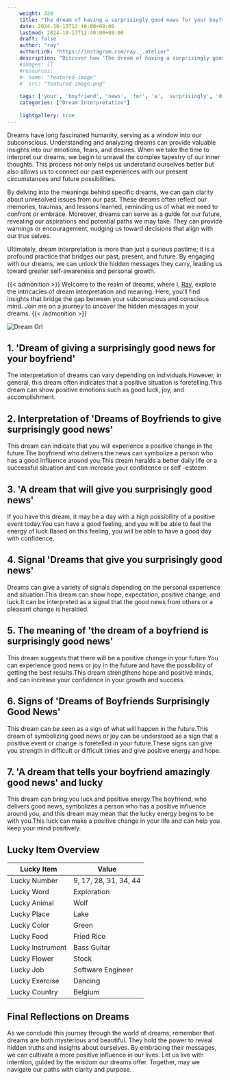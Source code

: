```yaml
---
    weight: 328
    title: "The dream of having a surprisingly good news for your boyfriend"  # Assuming 'title' column exists
    date: 2024-10-13T12:40:00+08:00
    lastmod: 2024-10-13T12:40:00+08:00
    draft: false
    author: "ray"
    authorLink: "https://instagram.com/ray._.atelier"
    description: "Discover how 'The dream of having a surprisingly good news for your boyfriend' can interpret your future and uncover its significant meanings in your life."
    #images: []
    #resources:
    #- name: "featured-image"
    #  src: "featured-image.png"
    
    tags: ['your', 'boyfriend', 'news', 'for', 'a', 'surprisingly', 'dream', 'The', 'of', 'good', 'having']
    categories: ["Dream Interpretation"]
    
    lightgallery: true
---
```

    
Dreams have long fascinated humanity, serving as a window into our subconscious. Understanding and analyzing dreams can provide valuable insights into our emotions, fears, and desires. When we take the time to interpret our dreams, we begin to unravel the complex tapestry of our inner thoughts. This process not only helps us understand ourselves better but also allows us to connect our past experiences with our present circumstances and future possibilities.

By delving into the meanings behind specific dreams, we can gain clarity about unresolved issues from our past. These dreams often reflect our memories, traumas, and lessons learned, reminding us of what we need to confront or embrace. Moreover, dreams can serve as a guide for our future, revealing our aspirations and potential paths we may take. They can provide warnings or encouragement, nudging us toward decisions that align with our true selves.

Ultimately, dream interpretation is more than just a curious pastime; it is a profound practice that bridges our past, present, and future. By engaging with our dreams, we can unlock the hidden messages they carry, leading us toward greater self-awareness and personal growth.

{{< admonition >}}
Welcome to the realm of dreams, where I, [Ray](https://instagram.com/ray._.atelier), explore the intricacies of dream interpretation and meaning. Here, you’ll find insights that bridge the gap between your subconscious and conscious mind. Join me on a journey to uncover the hidden messages in your dreams.
{{< /admonition >}}

![Dream Grl](https://cdn.pixabay.com/photo/2017/11/02/03/35/gothic-2910057_1280.jpg "Dream Grl")

## 1. 'Dream of giving a surprisingly good news for your boyfriend'
The interpretation of dreams can vary depending on individuals.However, in general, this dream often indicates that a positive situation is foretelling.This dream can show positive emotions such as good luck, joy, and accomplishment.

## 2. Interpretation of 'Dreams of Boyfriends to give surprisingly good news'
This dream can indicate that you will experience a positive change in the future.The boyfriend who delivers the news can symbolize a person who has a good influence around you.This dream heralds a better daily life or a successful situation and can increase your confidence or self -esteem.

## 3. 'A dream that will give you surprisingly good news'
If you have this dream, it may be a day with a high possibility of a positive event today.You can have a good feeling, and you will be able to feel the energy of luck.Based on this feeling, you will be able to have a good day with confidence.

## 4. Signal 'Dreams that give you surprisingly good news'
Dreams can give a variety of signals depending on the personal experience and situation.This dream can show hope, expectation, positive change, and luck.It can be interpreted as a signal that the good news from others or a pleasant change is heralded.

## 5. The meaning of 'the dream of a boyfriend is surprisingly good news'
This dream suggests that there will be a positive change in your future.You can experience good news or joy in the future and have the possibility of getting the best results.This dream strengthens hope and positive minds, and can increase your confidence in your growth and success.

## 6. Signs of 'Dreams of Boyfriends Surprisingly Good News'
This dream can be seen as a sign of what will happen in the future.This dream of symbolizing good news or joy can be understood as a sign that a positive event or change is foretelled in your future.These signs can give you strength in difficult or difficult times and give positive energy and hope.

## 7. 'A dream that tells your boyfriend amazingly good news' and lucky
This dream can bring you luck and positive energy.The boyfriend, who delivers good news, symbolizes a person who has a positive influence around you, and this dream may mean that the lucky energy begins to be with you.This luck can make a positive change in your life and can help you keep your mind positively.

## Lucky Item Overview
| Lucky Item          | Value              |
|---------------|--------------------|
| Lucky Number        | 9, 17, 28, 31, 34, 44  |
| Lucky Word          | Exploration |
| Lucky Animal        | Wolf |
| Lucky Place         | Lake     |
| Lucky Color         | Green     |
| Lucky Food          | Fried Rice      |
| Lucky Instrument    | Bass Guitar |
| Lucky Flower        | Stock    |
| Lucky Job           | Software Engineer       |
| Lucky Exercise      | Dancing  |
| Lucky Country       | Belgium    |


##  Final Reflections on Dreams

As we conclude this journey through the world of dreams, remember that dreams are both mysterious and beautiful. They hold the power to reveal hidden truths and insights about ourselves. By embracing their messages, we can cultivate a more positive influence in our lives. Let us live with intention, guided by the wisdom our dreams offer. Together, may we navigate our paths with clarity and purpose.

